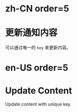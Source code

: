 # zh-CN order=5

# 更新通知内容

可以通过唯一的 `key` 来更新内容。

# en-US order=5

# Update Content

Update content with unique key.

